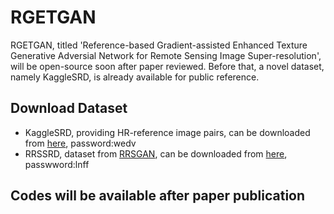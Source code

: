 # RGETGAN
RGETGAN, titled 'Reference-based Gradient-assisted Enhanced Texture Generative Adversial Network for Remote Sensing Image Super-resolution', will be open-source soon after paper reviewed. 
Before that, a novel dataset, namely KaggleSRD, is already available for public reference. 


## Download Dataset
- KaggleSRD, providing HR-reference image pairs, can be downloaded from [here](https://pan.baidu.com/s/1h_O28QjN81e_10BGItqBcw?pwd=wedv), password:wedv
- RRSSRD, dataset from [RRSGAN](https://github.com/dongrunmin/RRSGAN), can be downloaded from [here](https://pan.baidu.com/share/init?surl=M5HAlb9DqO5IOWQexETFaw), passwword:lnff

## Codes will be available after paper publication
